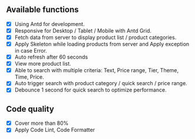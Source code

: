 ## Available functions

- [x] Using Antd for development.
- [x] Responsive for Desktop / Tablet / Mobile with Antd Grid.
- [x] Fetch data from server to display product list / product categories.
- [x] Apply Skeleton while loading products from server and Apply exception in case Error.
- [x] Auto refresh after 60 seconds
- [x] View more product list.
- [x] Able to search with multiple criteria: Text, Price range, Tier, Theme, Time, Price.
- [x] Auto trigger search with product category / quick search / price range.
- [x] Debounce 1 second for quick search to optimize performance.

## Code quality

- [x] Cover more than 80%
- [x] Apply Code Lint, Code Formatter
